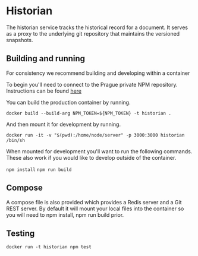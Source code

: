 # Historian

The historian service tracks the historical record for a document. It serves as a proxy to the underlying git repository
that maintains the versioned snapshots.

## Building and running

For consistency we recommend building and developing within a container

To begin you'll need to connect to the Prague private NPM repository. Instructions can be found [here](../doc)

You can build the production container by running.

`docker build --build-arg NPM_TOKEN=${NPM_TOKEN} -t historian .`

And then mount it for development by running.

`docker run -it -v "$(pwd):/home/node/server" -p 3000:3000 historian /bin/sh`

When mounted for development you'll want to run the following commands. These also work if you would like to
develop outside of the container.

`npm install`
`npm run build`

## Compose

A compose file is also provided which provides a Redis server and a Git REST server. By default it will mount
your local files into the container so you will need to npm install, npm run build prior.

## Testing

`docker run -t historian npm test`
